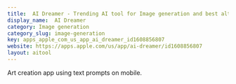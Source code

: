 ```yaml
---
title:  AI Dreamer - Trending AI tool for Image generation and best alternatives
display_name:  AI Dreamer
category: Image generation
category_slug: image-generation
key: apps_apple_com_us_app_ai_dreamer_id1608856807
website: https://apps.apple.com/us/app/ai-dreamer/id1608856807
layout: aitool
---
```


Art creation app using text prompts on mobile.
